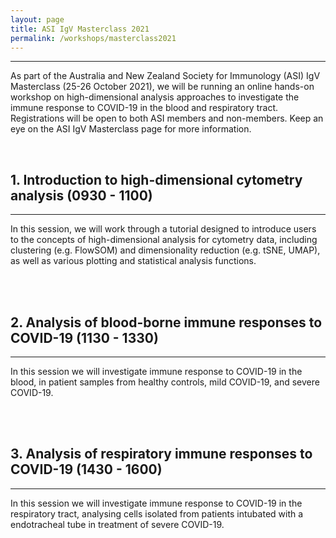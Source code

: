 ```yaml
---
layout: page
title: ASI IgV Masterclass 2021
permalink: /workshops/masterclass2021
---
```


---

As part of the Australia and New Zealand Society for Immunology (ASI) IgV Masterclass (25-26 October 2021), we will be running an online hands-on workshop on high-dimensional analysis approaches to investigate the immune response to COVID-19 in the blood and respiratory tract. Registrations will be open to both ASI members and non-members. Keep an eye on the ASI IgV Masterclass page for more information.

<br />

<h2>1. Introduction to high-dimensional cytometry analysis (0930 - 1100)</h2>

---

In this session, we will work through a tutorial designed to introduce users to the concepts of high-dimensional analysis for cytometry data, including clustering (e.g. FlowSOM) and dimensionality reduction (e.g. tSNE, UMAP), as well as various plotting and statistical analysis functions.

<br />
<br />

<h2>2. Analysis of blood-borne immune responses to COVID-19 (1130 - 1330)</h2>

---

In this session we will investigate immune response to COVID-19 in the blood, in patient samples from healthy controls, mild COVID-19, and severe COVID-19.

<br />
<br />

<h2>3. Analysis of respiratory immune responses to COVID-19 (1430 - 1600)</h2>

---

In this session we will investigate immune response to COVID-19 in the respiratory tract, analysing cells isolated from patients intubated with a endotracheal tube in treatment of severe COVID-19.

<br />
<br />
